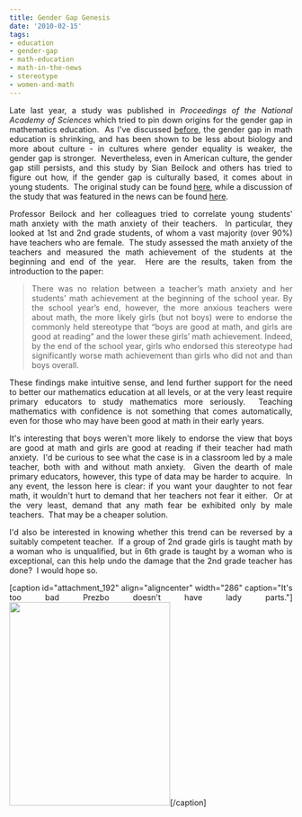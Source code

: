 ```yaml
---
title: Gender Gap Genesis
date: '2010-02-15'
tags:
- education
- gender-gap
- math-education
- math-in-the-news
- stereotype
- women-and-math
---
```


<div style="text-align: justify;">

Late last year, a study was published in <em>Proceedings of the National Academy of Sciences</em> which tried to pin down origins for the gender gap in mathematics education.  As I've discussed <a href="http://www.mathgoespop.com/2008/07/math-in-the-news-the-gender-gap-is-closed-for-business.html">before</a>, the gender gap in math education is shrinking, and has been shown to be less about biology and more about culture - in cultures where gender equality is weaker, the gender gap is stronger.  Nevertheless, even in American culture, the gender gap still persists, and this study by Sian Beilock and others has tried to figure out how, if the gender gap is culturally based, it comes about in young students.  The original study can be found <a href="http://hpl.uchicago.edu/Publications/Publications1.html">here</a>, while a discussion of the study that was featured in the news can be found <a href="http://news.yahoo.com/s/ap/us_sci_fear_of_figures">here</a>.

Professor Beilock and her colleagues tried to correlate young students' math anxiety with the math anxiety of their teachers.  In particular, they looked at 1st and 2nd grade students, of whom a vast majority (over 90%) have teachers who are female.  The study assessed the math anxiety of the teachers and measured the math achievement of the students at the beginning and end of the year.  Here are the results, taken from the introduction to the paper:
<blockquote>There was no relation between a teacher’s math anxiety and her students’ math achievement at the beginning of the school year. By the school year’s end, however, the more anxious teachers were about math, the more likely girls (but not boys) were to endorse the commonly held stereotype that “boys are good at math, and girls are good at reading” and the lower these girls’ math achievement. Indeed, by the end of the school year, girls who endorsed this stereotype had significantly worse math achievement than girls who did not and than boys overall.</blockquote>
These findings make intuitive sense, and lend further support for the need to better our mathematics education at all levels, or at the very least require primary educators to study mathematics more seriously.  Teaching mathematics with confidence is not something that comes automatically, even for those who may have been good at math in their early years.

It's interesting that boys weren't more likely to endorse the view that boys are good at math and girls are good at reading if their teacher had math anxiety.  I'd be curious to see what the case is in a classroom led by a male teacher, both with and without math anxiety.  Given the dearth of male primary educators, however, this type of data may be harder to acquire.  In any event, the lesson here is clear: if you want your daughter to not fear math, it wouldn't hurt to demand that her teachers not fear it either.  Or at the very least, demand that any math fear be exhibited only by male teachers.  That may be a cheaper solution.

I'd also be interested in knowing whether this trend can be reversed by a suitably competent teacher.  If a group of 2nd grade girls is taught math by a woman who is unqualified, but in 6th grade is taught by a woman who is exceptional, can this help undo the damage that the 2nd grade teacher has done?  I would hope so.

[caption id="attachment_192" align="aligncenter" width="286" caption="It&#39;s too bad Prezbo doesn&#39;t have lady parts."]<a href="http://www.mathgoespop.com/wp-content/uploads/2010/02/prezbo.jpg"><img class="size-full wp-image-192" title="prezbo" src="http://www.mathgoespop.com/wp-content/uploads/2010/02/prezbo.jpg" alt="" width="286" height="362" /></a>[/caption]

</div>
